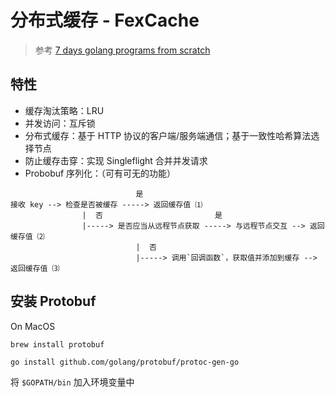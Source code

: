 # 分布式缓存 - FexCache

> 参考 [7 days golang programs from scratch](https://github.com/geektutu/7days-golang)

## 特性

- 缓存淘汰策略：LRU
- 并发访问：互斥锁
- 分布式缓存：基于 HTTP 协议的客户端/服务端通信；基于一致性哈希算法选择节点
- 防止缓存击穿：实现 Singleflight 合并并发请求
- Probobuf 序列化：（可有可无的功能）

```
                            是
接收 key --> 检查是否被缓存 -----> 返回缓存值 ⑴
                |  否                         是
                |-----> 是否应当从远程节点获取 -----> 与远程节点交互 --> 返回缓存值 ⑵
                            |  否
                            |-----> 调用`回调函数`，获取值并添加到缓存 --> 返回缓存值 ⑶
```


## 安装 Protobuf

On MacOS

```
brew install protobuf

go install github.com/golang/protobuf/protoc-gen-go
```

将 `$GOPATH/bin` 加入环境变量中